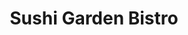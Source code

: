 ---
layout: place
title: "Sushi Garden Bistro"
permalink: /utah/american-fork/sushi-garden-bistro.html
stateAbbr: UT
stateName: Utah
cityName: American Fork
seo:
  name: "Sushi Garden Bistro"
  type: Restaurant
  links: https://www.smorefood.com/order-online/sushi-garden-bistro-american-fork-84003-ji1gd7sj?utm_source=gmb&utm_medium=website
description: "Sushi Garden Bistro serves delicious sushi in American Fork, Utah. Try fresh Japanese dishes for a great dining experience. "
place_id: ChIJg5iOZmeBTYcRDSeUxMvB8C8
photos:
  - name: >-
      places/ChIJg5iOZmeBTYcRDSeUxMvB8C8/photos/AeeoHcIUB56uRH4mCgIyB914hIjkArO7ux2sm822JyF9Ty71nf1CJOKBIDqv86odHSKdWdLXwPjj4pcAMuihJv85ACwhx9W_oClY_tm0MYGDDzqrsz7cJ2Im3wWnTO6JNcBR3YKUiMYRHObHPAUKSimT5r0Gy6J6Yu9aJb9Y_YpZjfzMRVqW4KmCZqCM_W9LR_kgw64cLNovnSFKsQzJB3elcf1l3AnMwMFJ8j1HSy6uqznw55y7N46pWCSfjnSSfLOZr-5AH2Hye7bHaatH4Ypu1nrNMbdnvv7p_xxp_FqFNLHLXwerZTnf1GcewpuhY9qni0n6r_zn5aSQdUCQ0jsdGNfxUS8_OHkgRI6yjjBE47jSwWMkECrOciYs415Hf5HVrYvEAoDMMqDXP8rP-66QBxsUgntnHAPomCH5R2DXIeMCEA
    widthPx: 3024
    heightPx: 4032
    authorAttributions:
      - displayName: Slow Walker
        uri: https://maps.google.com/maps/contrib/108740915578716266587
        photoUri: >-
          https://lh3.googleusercontent.com/a-/ALV-UjWCFWGMmv5muN0A8ebpfyzbKhCJH3FGP9S6E5gO23JpRept9JyE=s100-p-k-no-mo
    flagContentUri: >-
      https://www.google.com/local/imagery/report/?cb_client=maps_api_places.places_api&image_key=!1e10!2sCIHM0ogKEICAgICa96O1NQ&hl=en-US
    googleMapsUri: >-
      https://www.google.com/maps/place//data=!3m4!1e2!3m2!1sCIHM0ogKEICAgICa96O1NQ!2e10!4m2!3m1!1s0x874d8167668e9883:0x2ff0c1cbc494270d
  - name: >-
      places/ChIJg5iOZmeBTYcRDSeUxMvB8C8/photos/AeeoHcIl2HH2PUGcZo957l8iy6pgPo9iM8RVHXDrn1LdE0QFP3eicdmgWpK4h7VN2jUDGGAbwnlZwZRsVi0OcYmMS2ImHWnw01goS6QBLh3tarwql08_4bm49Yn0P5100_K7qGyJh4Cu5lCDNluLf02saXNIT2_3VnkPgUUQ1BUA3-hzdmzgK-SjuV6vUVUMDOQHIl4_aHn0Off15ZhDKePqGr2k3VU7uzz_l1oPXDt-9FME3Tf9WTRvx7xEaOiwQuKnA4Ow-UNC-YdGlb8GXRspVJoC7CC4SFrzKrV09jGZXPoHfWmoTRQr_DheG1JI8RJ2mQayd_pXDBh5sdN7CPNUEo7ECK6NLsJ4-mB8jB8IhYivo0ieQDmuxlkh87gNVtb0QDw0nUVsinxtcq6HS0r8kntrfl3hMI1eKa_KqRx-XYdI2z6C
    widthPx: 4800
    heightPx: 2700
    authorAttributions:
      - displayName: David Januario
        uri: https://maps.google.com/maps/contrib/117914831504845480393
        photoUri: >-
          https://lh3.googleusercontent.com/a/ACg8ocLZVd-ERTFs9S3Sq6sEbjXCwSPaP7hpxooVondbDRl9o7XwtJg=s100-p-k-no-mo
    flagContentUri: >-
      https://www.google.com/local/imagery/report/?cb_client=maps_api_places.places_api&image_key=!1e10!2sCIHM0ogKEICAgIDE_ZTvwAE&hl=en-US
    googleMapsUri: >-
      https://www.google.com/maps/place//data=!3m4!1e2!3m2!1sCIHM0ogKEICAgIDE_ZTvwAE!2e10!4m2!3m1!1s0x874d8167668e9883:0x2ff0c1cbc494270d
  - name: >-
      places/ChIJg5iOZmeBTYcRDSeUxMvB8C8/photos/AeeoHcKseri2LOiJSoxd5SKUg-YhA1zVr2M_4TO9hOVJg9uABGY1L78XFhStv2gMRLR5C0Gfq5chkynugF_Apt679m3ORLUeZLAWo9mG8_cG7sNwjYNOafevpNZpzsLOWoiBXXe-3xLfsFs6qeiu3phcAN7Gr22x7cJSq7THfcOrQRxSbeMUbitbzi26G0OgYh_GbM2qL-706UiI7fOWCcklLoEJomLvoT7-M8z3XFNG4Z6cSQVOl_0GzjLcJ1KmyYHgihlFH68M3XLXbswWbJryT4f5kt5a9HKqfwMPn2DKZY0ufRLNJYThbXwi6hOiwUsu3UBXiAaN8YNdQQCy1zVOichIAySgDRmTEcWPsIkCXRz782LhC9SF1sJRTLG0xECGwB6ch0-qyTlPYRnmLz0wwAf6cChHxlMF376xhHC3z6eLYag
    widthPx: 4032
    heightPx: 3024
    authorAttributions:
      - displayName: Monica Lopez Anguiano
        uri: https://maps.google.com/maps/contrib/113887992855357651250
        photoUri: >-
          https://lh3.googleusercontent.com/a/ACg8ocIT_kE-U3KXNd_A3jln3CB-EYMgcNF79jt2l7m_CpqVaDypvA=s100-p-k-no-mo
    flagContentUri: >-
      https://www.google.com/local/imagery/report/?cb_client=maps_api_places.places_api&image_key=!1e10!2sCIHM0ogKEICAgIC7jOCThQE&hl=en-US
    googleMapsUri: >-
      https://www.google.com/maps/place//data=!3m4!1e2!3m2!1sCIHM0ogKEICAgIC7jOCThQE!2e10!4m2!3m1!1s0x874d8167668e9883:0x2ff0c1cbc494270d
  - name: >-
      places/ChIJg5iOZmeBTYcRDSeUxMvB8C8/photos/AeeoHcJxZ5u4gWKA5jlvgAcZBAHXmQxqTDasPHqbOqhOLcBg08bpQsJ50d7ODkGJuSG30U0NuBNNEfP3B8Zac2zwQpFJzvjjDREwFN-UvweEjDiwnkLVh8fxAFNqYzk9GRVOjDNI479n9ijmTYyzWmJrvnoAkHgjEJPsFipv_FnduG8b9dgUPSPgsA6MqRiYdgEx_lA-RTYyl_7SpCoRzK2p_PCL3cPhZlqtogsTYGEfR0liifRAF8ZnWhez9zYXR1ju-NwY_lk__2h3Hxz8AtLVUS0NrH9TWcLHPP4lp3U5ZmFOy2Y1hAUqeD1CubPDrw_R6i8i3C34i1hSMWa20tD9IYY2BRer8HBeJoC9yLntlAZwn7vPSGf6xN3py6N48jaMAwPTNKVp0QArK3TdZzAvybRdelEVFz6Hjk2XvNxw3NjXo2k
    widthPx: 3024
    heightPx: 4032
    authorAttributions:
      - displayName: Gabriella Esquibel
        uri: https://maps.google.com/maps/contrib/106380830836474118176
        photoUri: >-
          https://lh3.googleusercontent.com/a-/ALV-UjXbxU7pLLp83M0T_GZM_vrpQD5bsAYdaltxJDiatAkOmiGFMq7U=s100-p-k-no-mo
    flagContentUri: >-
      https://www.google.com/local/imagery/report/?cb_client=maps_api_places.places_api&image_key=!1e10!2sCIHM0ogKEICAgID9-r_elAE&hl=en-US
    googleMapsUri: >-
      https://www.google.com/maps/place//data=!3m4!1e2!3m2!1sCIHM0ogKEICAgID9-r_elAE!2e10!4m2!3m1!1s0x874d8167668e9883:0x2ff0c1cbc494270d
  - name: >-
      places/ChIJg5iOZmeBTYcRDSeUxMvB8C8/photos/AeeoHcJufnhdWZTS2BV7QvWsCZxsClBZl-SCqiruPkyscNWLzlCfpFq37C6sIZOxTNsNCWziSsNZs4jdxxMwJkzNTOtDJhgX08iQ4XaZL5Mt4PxTFIYyAlsyV9ddxfznrFZgVB5JG0_Kxyt1llE6WPQ6Eq7K6NDSZrXJ8-9lYQ5axhKule8j4yvCvOCHPC17cg4jB980XZWUMwKpWsuL-S8nB5B-FMtCgB33ETzrE2BX2M9FDg61P8U9C_TM5um3zEG1wLIbNEWBnJLTZMdw8RHdOQhnapwsVn3u_ErWOj_TPWd605pdyPbR5gWLBR818G2XwgaLvKlacNtSZ69Sd3_aCZf-xx-S50o8LtXRGITqxckoUH6EC_IRQJj6ufFeJ7rWFyGlJLuE-oCbhFrE3lxyFX483U_XyufCWuZrXXPOqAEZ8VFt
    widthPx: 4080
    heightPx: 3072
    authorAttributions:
      - displayName: Paul Shumway
        uri: https://maps.google.com/maps/contrib/110156051832315931713
        photoUri: >-
          https://lh3.googleusercontent.com/a-/ALV-UjWNv2n32n1LQGfXOVUTUSixtuLAcZLahDcveKvSTXN7778jbrd9_w=s100-p-k-no-mo
    flagContentUri: >-
      https://www.google.com/local/imagery/report/?cb_client=maps_api_places.places_api&image_key=!1e10!2sCIHM0ogKEICAgIDhna_KnAE&hl=en-US
    googleMapsUri: >-
      https://www.google.com/maps/place//data=!3m4!1e2!3m2!1sCIHM0ogKEICAgIDhna_KnAE!2e10!4m2!3m1!1s0x874d8167668e9883:0x2ff0c1cbc494270d
  - name: >-
      places/ChIJg5iOZmeBTYcRDSeUxMvB8C8/photos/AeeoHcLAIMSIA-kfXC0-BVJjfQFkNtjtjTD1xBgxxUedQKQfUyLofGY8qI_zOBh49hrYDApSkssrsRlRZm_ZzN6-oVOXgZJgZAJP6-P1U9pw7_Ez7-gB7rt_AGzj5jwID8hIz7Iidu-OLKcvNspgG_NQpY3vbxz480r5eL00xepeAH0RmowEbrFsIIHJG36y41PyEFn7hPGizDaplVUd-YlmtZ7zQNLg4-J_Yk-vhqlft4kQPpbAWfu70zI2XyEqjVKFH4vK1k_2HnWkTF_WcmevlU595IufZZngaW5WdMAoyiAj07fujgzpTwq4FJw899wCz8oax1nQ2otAYr_Hjn6B6DCoixR7caNulz_khUGRuKHG3PUePqRdaTV_xNpE50neQ8iKOf1pxP12M2s0UVEtWDKQjV9fWKEwVND_nUWm0bfzyw
    widthPx: 3024
    heightPx: 4032
    authorAttributions:
      - displayName: April
        uri: https://maps.google.com/maps/contrib/109341390999443563505
        photoUri: >-
          https://lh3.googleusercontent.com/a/ACg8ocIvL_iTuswN6USObkXkGFzB6D0ZCq9L0F3ZlLl_Y03i5obh2lN7=s100-p-k-no-mo
    flagContentUri: >-
      https://www.google.com/local/imagery/report/?cb_client=maps_api_places.places_api&image_key=!1e10!2sCIHM0ogKEICAgIDD_PeTDg&hl=en-US
    googleMapsUri: >-
      https://www.google.com/maps/place//data=!3m4!1e2!3m2!1sCIHM0ogKEICAgIDD_PeTDg!2e10!4m2!3m1!1s0x874d8167668e9883:0x2ff0c1cbc494270d
  - name: >-
      places/ChIJg5iOZmeBTYcRDSeUxMvB8C8/photos/AeeoHcKhb_tyGVzf_3A0epKqj3Fa3TbCmgg05l2qGDuIF7llHvs68-zqd053Jp8ce55jFjQDPG5Ye94yCsCfq6XEYX6SedsuHaKel9M_m1iMpgnDKLECB1WFmtqKde8P_Is1fQh3iSeYRME2avwFhk6JJZaFkyOKbiTMGXb8h73CvwVRLR19ezIiD8xSzx-dNW5SGdmuKuzu1Cq-ufH8AG4h-sDbonlfkcfhkxiELiJlAtEpkkgi6tW4ArIfuZVrBz16C8Ssqq9ft18_rI2aX945OLXlpSkcTxokIgj_csOS5lcnSHA88tKR7gRh_EiBrcLfTyVx60RaYBVyEfqMEh7vappzQyDLpaRsV1lhAQWsFeS8mGUGeeANU6BqIoBvG4VVBzR23F3_vcOBef8C_9i7NUry5_SUpcgNCeoMibPAs90
    widthPx: 4000
    heightPx: 3000
    authorAttributions:
      - displayName: Elijah Soosemea
        uri: https://maps.google.com/maps/contrib/116548655406347322320
        photoUri: >-
          https://lh3.googleusercontent.com/a-/ALV-UjWr2cOItVuG4ZqFGGrD6JLOWfvDIURR7iZYyR6Z7voTiMiMDwWH=s100-p-k-no-mo
    flagContentUri: >-
      https://www.google.com/local/imagery/report/?cb_client=maps_api_places.places_api&image_key=!1e10!2sCIHM0ogKEICAgID18sLEdw&hl=en-US
    googleMapsUri: >-
      https://www.google.com/maps/place//data=!3m4!1e2!3m2!1sCIHM0ogKEICAgID18sLEdw!2e10!4m2!3m1!1s0x874d8167668e9883:0x2ff0c1cbc494270d
  - name: >-
      places/ChIJg5iOZmeBTYcRDSeUxMvB8C8/photos/AeeoHcL-tHlmb3NBLwFRwqdNm3YmKq43xyb7FkfxJmVCLsrBQQhz2Ubr97R-fcyhPLCT7_kPOAPQjFBqYTheLHNyRIPXyd-nQW9nFUmbxRFevNDvZqPnG7R9cHGY37-g9UQAYqgEQTIHxFiL5kfjQLtbdQ15wvOOa-DXYKoespv93LjfXxapx5t_mvTSYS88iqYejA4netmBJRZOpHElz7V2efJgPIhSaxlmlcPGzbypOZGCYFAFQQC16l1rJzQ7YJ-YWeb6cVSkqRTaFTPdb3Sg7rF_79sznHiuDfXqambfoG8ipk6MAPq_Wc6isd2V1pimsbdxf_HuPFiC9hxTpueeIjfaMrwKsnfug4oBl11pi9h0SbK2QfkmIyEksWOMd-q-Yny7sJN-LJPdmgiVD6gJxqt0-hkz3oAYuJ28HuVa-bSXqw
    widthPx: 4160
    heightPx: 3088
    authorAttributions:
      - displayName: Dattas Moonchaser
        uri: https://maps.google.com/maps/contrib/113865727744320078531
        photoUri: >-
          https://lh3.googleusercontent.com/a-/ALV-UjWQmVcbkVXKLWBzcocKbBaxK79d-GruQnI-AiY5drIcCifKKCwPqw=s100-p-k-no-mo
    flagContentUri: >-
      https://www.google.com/local/imagery/report/?cb_client=maps_api_places.places_api&image_key=!1e10!2sCIHM0ogKEICAgID4meuzcA&hl=en-US
    googleMapsUri: >-
      https://www.google.com/maps/place//data=!3m4!1e2!3m2!1sCIHM0ogKEICAgID4meuzcA!2e10!4m2!3m1!1s0x874d8167668e9883:0x2ff0c1cbc494270d
  - name: >-
      places/ChIJg5iOZmeBTYcRDSeUxMvB8C8/photos/AeeoHcKEnfYU8Qk-d1VCU1d7R03apvMvfDyIU0O4hVVbE4rz17i4pVlbHF655Qx2n1SVvPeYe3dOeUtBzeWUi3NO1AQ1bPmjRSjXQxo_ItbPAHZTraR_dwg0h0Zt3_b8rb8AIjy6aD5KCz63NxqBTh5QUXBlklt7qZOiw36IL5oQtwcMyTEi_ofso6Sdq7c8yR1Frf4vYvIfRgoeMdNVrdPw9CHo6EujTCgrom8J4wJ29OeGZlXDWHDEtJVW8UnXcrI-y50XzLlT90mP8aNfs_was-_kxmLUfoPKoVupLxrlZoGhyEJTOUHbM8InanbUzt-0b_lX63lH8N1AMtbqSJEHX4paUWvsGtxJrWeQLOzFc0i0LiIE5FQs8-nku0kF0W-JdK4mSL6xCokHCjVVCEZrkavM9o14LiBsFX7u5WNzszYIcw
    widthPx: 4032
    heightPx: 3024
    authorAttributions:
      - displayName: Doug Cannon
        uri: https://maps.google.com/maps/contrib/103940500987349481616
        photoUri: >-
          https://lh3.googleusercontent.com/a-/ALV-UjWYRkPsh8006e3fho-t3ljDQduYlnoCDHn9U7W7rbRTtK_x3GY=s100-p-k-no-mo
    flagContentUri: >-
      https://www.google.com/local/imagery/report/?cb_client=maps_api_places.places_api&image_key=!1e10!2sCIHM0ogKEICAgICkrsq0TA&hl=en-US
    googleMapsUri: >-
      https://www.google.com/maps/place//data=!3m4!1e2!3m2!1sCIHM0ogKEICAgICkrsq0TA!2e10!4m2!3m1!1s0x874d8167668e9883:0x2ff0c1cbc494270d
  - name: >-
      places/ChIJg5iOZmeBTYcRDSeUxMvB8C8/photos/AeeoHcL5ee5eE2rrVOIymiQ5guyJfL5OIM1mhG9_PzBrthX1eaFfoLeQwdE85Rp52cTP7YCqgi0D8BQNCIscVSqvazR4lYnnA1GoClaL-CIaJNYI5dSsaNnc_sgYSW4_sLlMZmYGydvRYRhivH2wHUg4GkPxv09xevfnyskyRkU03UjY_s_LMl9s16nqxHxfwtwz-L0TmDLE0T0ZgvWDNd-ja8ATmEe2_VgWW2C8uk97EXR6rOSPBKFmcNoC4Nb51q_pwC-ZE22mxd19WT8rKYrTWITaZMex-J4tfbdJv9qA74AB-9sNAK3qldhwBl9-QJhFCuFdq7ODDnUkaJy-u9InHsabFIL4IvB3V5j5WAZRS4umcJs2Ep4boz2h4zOuyZ2ECT84KsD0CUbIR5c6N9YuLko6nQQ6W7e681Qks5W2604Pm0eR
    widthPx: 4032
    heightPx: 3024
    authorAttributions:
      - displayName: Natalia May
        uri: https://maps.google.com/maps/contrib/106271044710633039583
        photoUri: >-
          https://lh3.googleusercontent.com/a-/ALV-UjXSIk_lsTW4Sj4tP3mdC9BR2GyFCcx9alC_0Bjxzh9UUhZtuLjl=s100-p-k-no-mo
    flagContentUri: >-
      https://www.google.com/local/imagery/report/?cb_client=maps_api_places.places_api&image_key=!1e10!2sCIHM0ogKEICAgICUqaT8jQE&hl=en-US
    googleMapsUri: >-
      https://www.google.com/maps/place//data=!3m4!1e2!3m2!1sCIHM0ogKEICAgICUqaT8jQE!2e10!4m2!3m1!1s0x874d8167668e9883:0x2ff0c1cbc494270d
address: '192 S 500 E St #2522, American Fork, UT 84003, USA'
street: '192 S 500 E St #2522'
city: American Fork
state: UT
zip: '84003'
country: USA
neighborhood: null
latitude: '40.372925'
longitude: '-111.785787'
accessibility_options:
  wheelchairAccessibleParking: true
  wheelchairAccessibleEntrance: true
  wheelchairAccessibleRestroom: true
  wheelchairAccessibleSeating: true
business_status: OPERATIONAL
name: Sushi Garden Bistro
google_maps_links:
  directionsUri: >-
    https://www.google.com/maps/dir//''/data=!4m7!4m6!1m1!4e2!1m2!1m1!1s0x874d8167668e9883:0x2ff0c1cbc494270d!3e0
  placeUri: https://maps.google.com/?cid=3454473995113735949
  writeAReviewUri: >-
    https://www.google.com/maps/place//data=!4m3!3m2!1s0x874d8167668e9883:0x2ff0c1cbc494270d!12e1
  reviewsUri: >-
    https://www.google.com/maps/place//data=!4m4!3m3!1s0x874d8167668e9883:0x2ff0c1cbc494270d!9m1!1b1
  photosUri: >-
    https://www.google.com/maps/place//data=!4m3!3m2!1s0x874d8167668e9883:0x2ff0c1cbc494270d!10e5
primary_type: Sushi Restaurant
opening_hours:
  regular: null
  current: null
secondary_opening_hours:
  regular:
    weekdayDescriptions: null
    type: null
  current:
    weekdayDescriptions: null
    type: null
phone: (801) 756-7072
price_level: PRICE_LEVEL_INEXPENSIVE
price_range: $10 &ndash; $20
rating: '4.3'
rating_count: 744
website: >-
  https://www.smorefood.com/order-online/sushi-garden-bistro-american-fork-84003-ji1gd7sj?utm_source=gmb&utm_medium=website
reviews: null
parking_options: null
payment_options: null
allow_dogs: null
curbside_pickup: null
delivery: null
dine_in: null
good_for_children: null
good_for_groups: null
good_for_sports: null
live_music: null
menu_for_children: null
outdoor_seating: null
reservable: null
restroom: null
serves_beer: null
serves_breakfast: null
serves_brunch: null
serves_cocktails: null
serves_coffee: null
serves_dinner: null
serves_dessert: null
serves_lunch: null
serves_vegetarian_food: null
serves_wine: null
takeout: null
summary: null

---